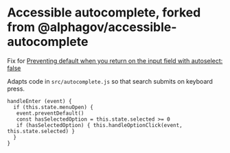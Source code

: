 # Accessible autocomplete, forked from @alphagov/accessible-autocomplete

Fix for [Preventing default when you return on the input field with autoselect: false](https://github.com/alphagov/accessible-autocomplete/issues/156)

Adapts code in `src/autocomplete.js` so that search submits on keyboard press.

```
handleEnter (event) {
  if (this.state.menuOpen) {
   event.preventDefault()
   const hasSelectedOption = this.state.selected >= 0
   if (hasSelectedOption) { this.handleOptionClick(event, this.state.selected) }
  }
}
``` 
